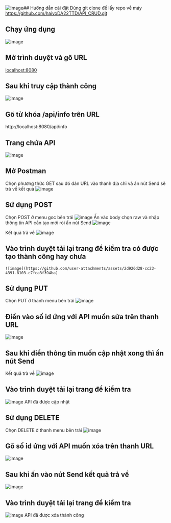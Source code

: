 ![image](https://github.com/user-attachments/assets/ae0cde40-cc67-4bf3-936b-0c156b857877)## Hướng dẫn cài đặt
  Dùng git clone để lấy repo về máy https://github.com/haivoDA22TTD/API_CRUD.git
## Chạy ứng dụng
  ![image](https://github.com/user-attachments/assets/eeb4b60a-77f5-44f9-98da-ef854392d4d4)
## Mở trình duyệt và gõ URL
   [localhost:8080](http://localhost:8080/)
## Sau khi truy cập thành công 
  ![image](https://github.com/user-attachments/assets/5f6ac131-1e5f-48fb-9257-32a5619f76d0)
## Gõ từ khóa /api/info trên URL
  http://localhost:8080/api/info
## Trang chứa API
  ![image](https://github.com/user-attachments/assets/142ce510-633a-42fb-8b31-1ae73e759ea0)
## Mở Postman 
  Chọn phương thức GET sau đó dán URL vào thanh địa chỉ và ấn nút Send sẽ trả về kết quả
    ![image](https://github.com/user-attachments/assets/e0630477-727d-44f2-943d-db6a0b5eb548)
## Sứ dụng POST
  Chọn POST ở menu goc bên trái 
    ![image](https://github.com/user-attachments/assets/7f2bc361-ea59-42ca-a233-54b9ab912438)
  Ấn vào body chọn raw và nhập thông tin API cần tạo mới ròi ấn nút Send
    ![image](https://github.com/user-attachments/assets/b6fadf84-d790-4a0b-adac-822806794cfb)

  Kết quả trả về
    ![image](https://github.com/user-attachments/assets/f2cbf11a-b128-447f-bde1-ad4ac670d90d)
## Vào trình duyệt tải lại trang để kiểm tra có được tạo thành công hay chưa 
    ![image](https://github.com/user-attachments/assets/2d926d28-cc23-4391-8103-c7fca3f394ba)
## Sử dụng PUT
  Chọn PUT ở thanh menu bên trái 
  ![image](https://github.com/user-attachments/assets/a87fb497-e87a-40d9-b0ed-9ceb00bf1426)
## Điền vào số id ứng với API muốn sửa trên thanh URL
  ![image](https://github.com/user-attachments/assets/b11acb7a-75e4-4237-b4af-c25e25964ce4)
## Sau khi điền thông tin muốn cập nhật xong thì ấn nút Send
  Kết quả trà về
  ![image](https://github.com/user-attachments/assets/d8a6abf1-1ac6-477d-8376-75b7ccd8b8e9)
## Vào trình duyệt tải lại trang để kiểm tra
  ![image](https://github.com/user-attachments/assets/7b42bc4f-29f4-4dcb-aa00-26b1fa5672e3)
  API đã được cập nhật
## Sử dụng DELETE
  Chọn DELETE ở thanh menu bên trái 
  ![image](https://github.com/user-attachments/assets/f015cd96-637c-47a8-a9c5-4cfcdd526c3a)
## Gõ số id ứng với API muốn xóa trên thanh URL
  ![image](https://github.com/user-attachments/assets/81b30599-327e-4b43-8584-66bbfc8e2250)
## Sau khi ấn vào nút Send kết quả trả về
  ![image](https://github.com/user-attachments/assets/91a42233-664b-46f8-94af-c400feed5474)
## Vào trình duyệt tải lại trang để kiểm tra 
  ![image](https://github.com/user-attachments/assets/e9877073-bd58-422d-a91b-a1b5b8cf5973)
  API đã được xóa thành công

    

